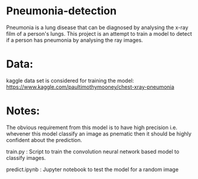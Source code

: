 # Pneumonia-detection
Pneumonia is a lung disease that can be diagnosed by analysing the x-ray film of a person's lungs. This project is an attempt to train a model to detect if a person has pneumonia by analysing the ray images.

# Data:
kaggle data set is considered for training the model:
https://www.kaggle.com/paultimothymooney/chest-xray-pneumonia

# Notes:
The obvious requirement from this model is to have high precision i.e. whevener this model classify an image as pnematic then it should be highly confident about the prediction.

train.py : Script to train the convolution neural network based model to classify images.                      

predict.ipynb : Jupyter notebook to test the model for a random image

